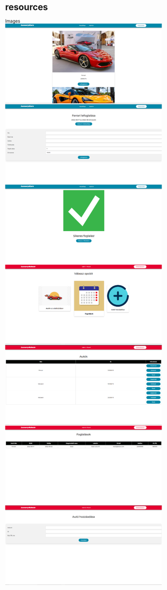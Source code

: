 # resources
Images
![My Image](vehicles.png) <br>
![My Image](reserve.png) <br>
![My Image](succes.png) <br>
![My Image](admin.png) <br>
![My Image](admincars.png) <br>
![My Image](reservations.png) <br>
![My Image](addcar.png) <br>
